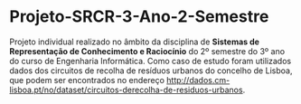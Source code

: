 # Projeto-SRCR-3-Ano-2-Semestre
Projeto individual realizado no âmbito da disciplina de **Sistemas de Representação de Conhecimento e Raciocínio** do 2º semestre do 3º ano do curso de Engenharia Informática.
Como caso de estudo foram utilizados dados dos circuitos de recolha de resíduos urbanos do
concelho de Lisboa, que podem ser encontrados no endereço http://dados.cm-lisboa.pt/no/dataset/circuitos-derecolha-de-residuos-urbanos.
